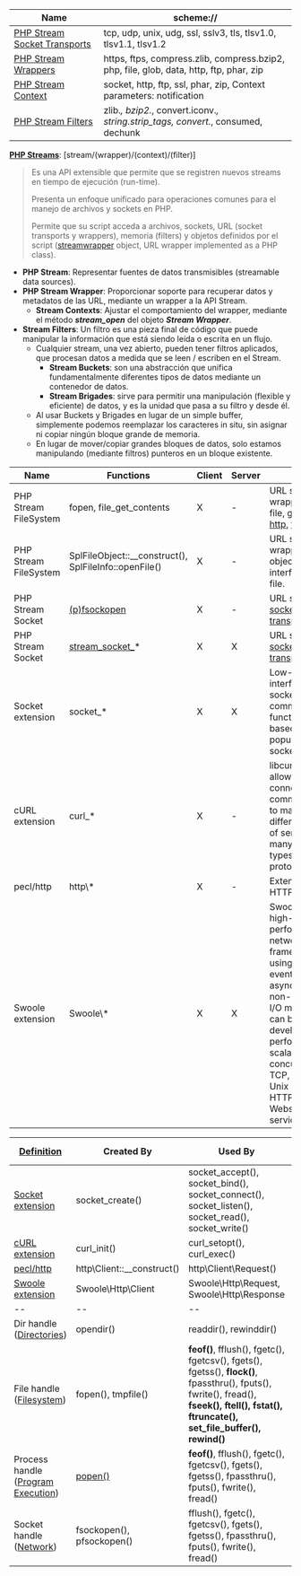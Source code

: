
Name | scheme://
-- | --
[PHP Stream Socket Transports](http://php.net/manual/en/transports.php) | tcp, udp, unix, udg, ssl, sslv3, tls, tlsv1.0, tlsv1.1, tlsv1.2
[PHP Stream Wrappers](http://php.net/manual/en/wrappers.php) | https, ftps, compress.zlib, compress.bzip2, php, file, glob, data, http, ftp, phar, zip
[PHP Stream Context](http://php.net/manual/en/stream.contexts.php) | socket, http, ftp, ssl, phar, zip, Context parameters: notification
[PHP Stream Filters](http://php.net/manual/en/filters.php) | zlib.*, bzip2.*, convert.iconv.*, string.strip_tags, convert.*, consumed, dechunk


**[PHP Streams](http://php.net/manual/en/intro.stream.php)**: [stream/(wrapper)/(context)/(filter)]
> Es una API extensible que permite que se registren nuevos streams en tiempo de ejecución (run-time).
>
> Presenta un enfoque unificado para operaciones comunes para el manejo de archivos y sockets en PHP.
>
> Permite que su script acceda a archivos, sockets, URL (socket transports y wrappers), memoria (filters) y objetos definidos por el script ([streamwrapper](http://php.net/manual/en/class.streamwrapper.php) object, URL wrapper implemented as a PHP class).

- **PHP Stream**: Representar fuentes de datos transmisibles (streamable data sources).
- **PHP Stream Wrapper**: Proporcionar soporte para recuperar datos y metadatos de las URL, mediante un wrapper a la API Stream.
  - **Stream Contexts**: Ajustar el comportamiento del wrapper, mediante el método ***stream_open*** del objeto ***Stream Wrapper***.
- **Stream Filters**: Un filtro es una pieza final de código que puede manipular la información que está siendo leída o escrita en un flujo.
  - Cualquier stream, una vez abierto, pueden tener filtros aplicados, que procesan datos a medida que se leen / escriben en el Stream.
    - **Stream Buckets**: son una abstracción que unifica fundamentalmente diferentes tipos de datos mediante un contenedor de datos.
    - **Stream Brigades**: sirve para permitir una manipulación (flexible y eficiente) de datos, y es la unidad que pasa a su filtro y desde él.
  - Al usar Buckets y Brigades en lugar de un simple buffer, simplemente podemos reemplazar los caracteres in situ, sin asignar ni copiar ningún bloque grande de memoria.
  - En lugar de mover/copiar grandes bloques de datos, solo estamos manipulando (mediante filtros) punteros en un bloque existente.


Name | Functions | Client | Server | Note
-- | -- | -- | -- | --
PHP Stream FileSystem | fopen, file_get_contents | X | - | URL style wrappers (php, file, glob, data, [http](https://lxr.room11.org/xref/php-src%407.3/ext/standard/http_fopen_wrapper.c#109), [ftp](https://lxr.room11.org/xref/php-src%407.3/ext/standard/ftp_fopen_wrapper.c#413))
PHP Stream FileSystem | SplFileObject::__construct(), SplFileInfo::openFile() | X | - | URL style wrappers, object oriented interface for a file.
PHP Stream Socket | [(p)fsockopen](https://lxr.room11.org/xref/php-src%407.3/ext/standard/fsock.c#php_fsockopen_stream) | X | - | URL style [socket transports](https://lxr.room11.org/xref/php-src%407.3/main/streams/transports.c#54)
PHP Stream Socket | [stream_socket_](https://lxr.room11.org/xref/php-src%407.3/ext/standard/streamsfuncs.c#89)* | X | X | URL style [socket transports](https://lxr.room11.org/xref/php-src%407.3/main/streams/transports.c#54)
Socket extension |socket_* | X | X | Low-level interface to the socket communication functions based on the popular BSD sockets.
cURL extension | curl_* | X | - | libcurl, that allows you to connect and communicate to many different types of servers with many different types of protocols.
pecl/http | http\\* | X | - | Extended HTTP support.
Swoole extension | Swoole\\* | X | X | Swoole is a high-performance networking framework using an event-driven, asynchronous, non-blocking I/O model. It can be used to develop high-performance, scalable, concurrent TCP, UDP, Unix socket, HTTP, Websocket services.


[Definition](http://php.net/manual/en/resource.php) | Created By | Used By | Destroyed By | [Resource Type](http://php.net/manual/en/function.get-resource-type.php)
-- | -- | -- | -- | --
[Socket extension](http://php.net/manual/en/intro.sockets.php) | socket_create() | socket_accept(), socket_bind(), socket_connect(), socket_listen(), socket_read(), socket_write() | socket_close() | Socket
[cURL extension](http://php.net/manual/en/intro.curl.php) | curl_init() | curl_setopt(), curl_exec() | curl_close() | curl
[pecl/http](https://github.com/m6w6/ext-http) | http\Client::__construct() | http\Client\Request() | -- | --
[Swoole extension](http://php.net/manual/en/intro.swoole.php) | Swoole\Http\Client | Swoole\Http\Request, Swoole\Http\Response | Swoole\Http\Client::close | --
-- | -- | -- | -- | i/o vector
Dir handle ([Directories](http://php.net/manual/en/book.dir.php)) | opendir() | readdir(), rewinddir() | closedir() | stream (dir)
File handle ([Filesystem](http://php.net/manual/en/book.filesystem.php)) | fopen(), tmpfile() | **feof()**, fflush(), fgetc(), fgetcsv(), fgets(), fgetss(), **flock()**, fpassthru(), fputs(), fwrite(), fread(), **fseek(), ftell(), fstat(), ftruncate(), set_file_buffer(), rewind()** | fclose() | stream (file)
Process handle ([Program Execution](http://php.net/manual/en/intro.exec.php)) | [popen()](http://php.net/manual/en/function.popen.php) | **feof()**, fflush(), fgetc(), fgetcsv(), fgets(), fgetss(), fpassthru(), fputs(), fwrite(), fread() | pclose() | stream (pipe)
Socket handle ([Network](http://php.net/manual/en/intro.network.php)) | fsockopen(), pfsockopen() | fflush(), fgetc(), fgetcsv(), fgets(), fgetss(), fpassthru(), fputs(), fwrite(), fread() | fclose() | stream (socket)
